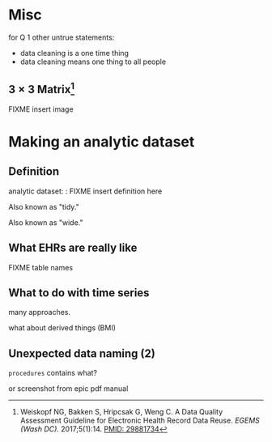 # Misc

for Q 1 other untrue statements:

- data cleaning is a one time thing
- data cleaning means one thing to all people





## $3 \times 3$ Matrix[^three]

FIXME insert image

[^three]: Weiskopf NG, Bakken S, Hripcsak G, Weng C. A Data Quality
Assessment Guideline for Electronic Health Record Data Reuse. *EGEMS
(Wash DC).* 2017;5(1):14. [PMID: 29881734](https://pubmed.ncbi.nlm.nih.gov/29881734/)








# Making an analytic dataset

## Definition

analytic dataset:
: FIXME insert definition here

Also known as "tidy."

Also known as "wide."


## What EHRs are really like

FIXME table names


## What to do with time series

many approaches.

what about derived things (BMI)




## Unexpected data naming (2)

`procedures` contains what?

or screenshot from epic pdf manual
